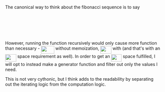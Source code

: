 The canonical way to think about the fibonacci sequence is to say

<p align="center"><img src="https://rawgit.com/alecmori/project_euler_answers (fetch/None/svgs/3a18293c272ddffc149f5517a9cfd161.svg?invert_in_darkmode" align=middle width=205.86554999999998pt height=16.376943pt/></p>
<p align="center"><img src="https://rawgit.com/alecmori/project_euler_answers (fetch/None/svgs/01892a16feda73ecb56861a4b7412b76.svg?invert_in_darkmode" align=middle width=47.96417999999999pt height=13.656621pt/></p>
<p align="center"><img src="https://rawgit.com/alecmori/project_euler_answers (fetch/None/svgs/b30a2f4878b6592c797fc8823857a338.svg?invert_in_darkmode" align=middle width=47.96417999999999pt height=13.656621pt/></p>

However, running the function recursively would only cause more function than necessary - <img src="https://rawgit.com/alecmori/project_euler_answers (fetch/None/svgs/443303b171835ec871c1e857d8665088.svg?invert_in_darkmode" align=middle width=42.82278pt height=24.56552999999997pt/> without memoization, <img src="https://rawgit.com/alecmori/project_euler_answers (fetch/None/svgs/1f08ccc9cd7309ba1e756c3d9345ad9f.svg?invert_in_darkmode" align=middle width=35.51625pt height=24.56552999999997pt/> with (and that's with an <img src="https://rawgit.com/alecmori/project_euler_answers (fetch/None/svgs/1f08ccc9cd7309ba1e756c3d9345ad9f.svg?invert_in_darkmode" align=middle width=35.51625pt height=24.56552999999997pt/> space requirement as well). In order to get an <img src="https://rawgit.com/alecmori/project_euler_answers (fetch/None/svgs/1e2f931ee6c0b8e7a51a7b0d123d514f.svg?invert_in_darkmode" align=middle width=33.874829999999996pt height=24.56552999999997pt/> space fulfilled, I will opt to instead make a generator function and filter out only the values I need.

This is not very cythonic, but I think adds to the readability by separating out the iterating logic from the computation logic.
